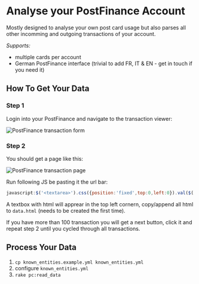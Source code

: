 # Analyse your PostFinance Account

Mostly designed to analyse your own post card usage but also parses all other incomming and outgoing transactions of your account.

*Supports:*

* multiple cards per account
* German PostFinance interface (trivial to add FR, IT & EN - get in touch if you need it)

## How To Get Your Data

### Step 1

Login into your PostFinance and navigate to the transaction viewer:

![PostFinance transaction form](https://raw.github.com/tpreusse/postfinance-analytics/master/guide/transaction-form.png)

### Step 2

You should get a page like this:

![PostFinance transaction page](https://raw.github.com/tpreusse/postfinance-analytics/master/guide/transaction-page.png)

Run following JS be pasting it the url bar:

```javascript
javascript:$('<textarea>').css({position:'fixed',top:0,left:0}).val($('.table-title').html()).appendTo('body');
```

A textbox with html will apprear in the top left cornern, copy/append all html to `data.html` (needs to be created the first time).

If you have more than 100 transaction you will get a next button, click it and repeat step 2 until you cycled through all transactions.

## Process Your Data

1. `cp known_entities.example.yml known_entities.yml`
1. configure `known_entities.yml`
1. `rake pc:read_data`
